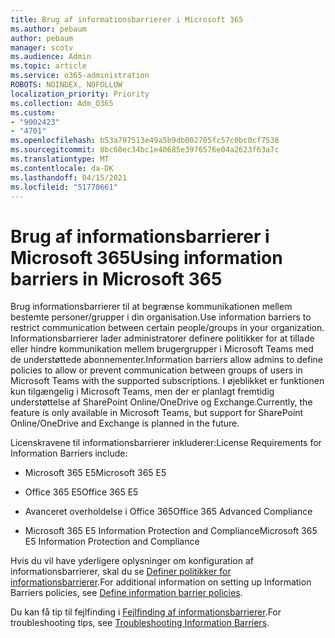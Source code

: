 ```yaml
---
title: Brug af informationsbarrierer i Microsoft 365
ms.author: pebaum
author: pebaum
manager: scotv
ms.audience: Admin
ms.topic: article
ms.service: o365-administration
ROBOTS: NOINDEX, NOFOLLOW
localization_priority: Priority
ms.collection: Adm_O365
ms.custom:
- "9002423"
- "4701"
ms.openlocfilehash: b53a797513e49a5b9db002705fc57c0bc0cf7538
ms.sourcegitcommit: 8bc60ec34bc1e40685e3976576e04a2623f63a7c
ms.translationtype: MT
ms.contentlocale: da-DK
ms.lasthandoff: 04/15/2021
ms.locfileid: "51770661"
---
```

# <a name="using-information-barriers-in-microsoft-365"></a><span data-ttu-id="878e3-102">Brug af informationsbarrierer i Microsoft 365</span><span class="sxs-lookup"><span data-stu-id="878e3-102">Using information barriers in Microsoft 365</span></span>

<span data-ttu-id="878e3-103">Brug informationsbarrierer til at begrænse kommunikationen mellem bestemte personer/grupper i din organisation.</span><span class="sxs-lookup"><span data-stu-id="878e3-103">Use information barriers to restrict communication between certain people/groups in your organization.</span></span> <span data-ttu-id="878e3-104">Informationsbarrierer lader administratorer definere politikker for at tillade eller hindre kommunikation mellem brugergrupper i Microsoft Teams med de understøttede abonnementer.</span><span class="sxs-lookup"><span data-stu-id="878e3-104">Information barriers allow admins to define policies to allow or prevent communication between groups of users in Microsoft Teams with the supported subscriptions.</span></span>  <span data-ttu-id="878e3-105">I øjeblikket er funktionen kun tilgængelig i Microsoft Teams, men der er planlagt fremtidig understøttelse af SharePoint Online/OneDrive og Exchange.</span><span class="sxs-lookup"><span data-stu-id="878e3-105">Currently, the feature is only available in Microsoft Teams, but support for SharePoint Online/OneDrive and Exchange is planned in the future.</span></span>

<span data-ttu-id="878e3-106">Licenskravene til informationsbarrierer inkluderer:</span><span class="sxs-lookup"><span data-stu-id="878e3-106">License Requirements for Information Barriers include:</span></span>

- <span data-ttu-id="878e3-107">Microsoft 365 E5</span><span class="sxs-lookup"><span data-stu-id="878e3-107">Microsoft 365 E5</span></span>

- <span data-ttu-id="878e3-108">Office 365 E5</span><span class="sxs-lookup"><span data-stu-id="878e3-108">Office 365 E5</span></span>

- <span data-ttu-id="878e3-109">Avanceret overholdelse i Office 365</span><span class="sxs-lookup"><span data-stu-id="878e3-109">Office 365 Advanced Compliance</span></span>

- <span data-ttu-id="878e3-110">Microsoft 365 E5 Information Protection and Compliance</span><span class="sxs-lookup"><span data-stu-id="878e3-110">Microsoft 365 E5 Information Protection and Compliance</span></span>

<span data-ttu-id="878e3-111">Hvis du vil have yderligere oplysninger om konfiguration af informationsbarrierer, skal du se [Definer politikker for informationsbarrierer](https://docs.microsoft.com/microsoft-365/compliance/information-barriers-policies).</span><span class="sxs-lookup"><span data-stu-id="878e3-111">For additional information on setting up Information Barriers policies, see [Define information barrier policies](https://docs.microsoft.com/microsoft-365/compliance/information-barriers-policies).</span></span>

<span data-ttu-id="878e3-112">Du kan få tip til fejlfinding i [Fejlfinding af informationsbarrierer](https://docs.microsoft.com/microsoft-365/compliance/information-barriers-troubleshooting).</span><span class="sxs-lookup"><span data-stu-id="878e3-112">For troubleshooting tips, see [Troubleshooting Information Barriers](https://docs.microsoft.com/microsoft-365/compliance/information-barriers-troubleshooting).</span></span>
